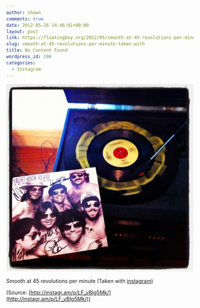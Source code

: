 ```yaml
---
author: shawn
comments: true
date: 2012-05-26 14:46:01+00:00
layout: post
link: https://floatingboy.org/2012/05/smooth-at-45-revolutions-per-minute-taken-with/
slug: smooth-at-45-revolutions-per-minute-taken-with
title: No Content Found
wordpress_id: 286
categories:
  - Instagram
---
```


[![](/assets/media/2012/06/tumblr_m4mx0pm0ta1qzw17so1_1280.jpg)](http://instagr.am/p/LF_vBlg5Mk/)

Smooth at 45 revolutions per minute (Taken with [instagram](http://instagr.am))

(Source: [http://instagr.am/p/LF_vBlg5Mk/](http://instagr.am/p/LF_vBlg5Mk/))
